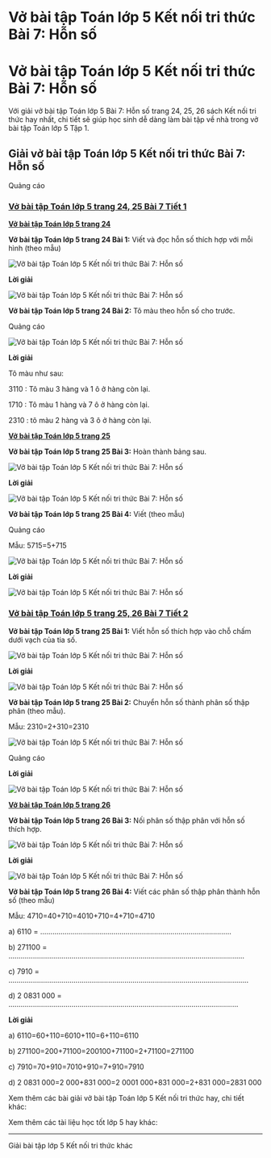 # Vở bài tập Toán lớp 5 Kết nối tri thức Bài 7: Hỗn số

# Vở bài tập Toán lớp 5 Kết nối tri thức Bài 7: Hỗn số

Với giải vở bài tập Toán lớp 5 Bài 7: Hỗn số trang 24, 25, 26 sách Kết nối tri thức hay nhất, chi tiết sẽ giúp học sinh dễ dàng làm bài tập về nhà trong vở bài tập Toán lớp 5 Tập 1.

## Giải vở bài tập Toán lớp 5 Kết nối tri thức Bài 7: Hỗn số

Quảng cáo

### [**Vở bài tập Toán lớp 5 trang 24, 25 Bài 7 Tiết 1**](https://vietjack.com/vbt-toan-5-kn/bai-7-tiet-1-trang-24-tap-1.jsp)

[**Vở bài tập Toán lớp 5 trang 24**](https://vietjack.com/vbt-toan-5-kn/vbt-toan-lop-5-trang-24-tap-1.jsp)

**Vở bài tập Toán lớp 5 trang 24 Bài 1:** Viết và đọc hỗn số thích hợp với mỗi hình (theo mẫu)

![Vở bài tập Toán lớp 5 Kết nối tri thức Bài 7: Hỗn số](https://vietjack.com/vbt-toan-5-kn/images/bai-7-hon-so.PNG)

**Lời giải**

![Vở bài tập Toán lớp 5 Kết nối tri thức Bài 7: Hỗn số](https://vietjack.com/vbt-toan-5-kn/images/bai-7-hon-so-a.PNG)

**Vở bài tập Toán lớp 5 trang 24 Bài 2:** Tô màu theo hỗn số cho trước.

Quảng cáo

![Vở bài tập Toán lớp 5 Kết nối tri thức Bài 7: Hỗn số](https://vietjack.com/vbt-toan-5-kn/images/bai-7-hon-so-1a.PNG)

**Lời giải**

Tô màu như sau:

3110 : Tô màu 3 hàng và 1 ô ở hàng còn lại.

1710 : Tô màu 1 hàng và 7 ô ở hàng còn lại.

2310 : tô màu 2 hàng và 3 ô ở hàng còn lại.

[**Vở bài tập Toán lớp 5 trang 25**](https://vietjack.com/vbt-toan-5-kn/vbt-toan-lop-5-trang-25-tap-1.jsp)

**Vở bài tập Toán lớp 5 trang 25 Bài 3:** Hoàn thành bảng sau.

![Vở bài tập Toán lớp 5 Kết nối tri thức Bài 7: Hỗn số](https://vietjack.com/vbt-toan-5-kn/images/bai-7-hon-so-1.PNG)

**Lời giải**

![Vở bài tập Toán lớp 5 Kết nối tri thức Bài 7: Hỗn số](https://vietjack.com/vbt-toan-5-kn/images/bai-7-hon-so-2.PNG)

**Vở bài tập Toán lớp 5 trang 25 Bài 4:** Viết (theo mẫu)

Quảng cáo

Mẫu: 5715=5+715

![Vở bài tập Toán lớp 5 Kết nối tri thức Bài 7: Hỗn số](https://vietjack.com/vbt-toan-5-kn/images/bai-7-hon-so-1b.PNG)

**Lời giải**

![Vở bài tập Toán lớp 5 Kết nối tri thức Bài 7: Hỗn số](https://vietjack.com/vbt-toan-5-kn/images/bai-7-hon-so-2a.PNG)

### [**Vở bài tập Toán lớp 5 trang 25, 26 Bài 7 Tiết 2**](https://vietjack.com/vbt-toan-5-kn/bai-7-tiet-2-trang-25-tap-1.jsp)

**Vở bài tập Toán lớp 5 trang 25 Bài 1:** Viết hỗn số thích hợp vào chỗ chấm dưới vạch của tia số.

![Vở bài tập Toán lớp 5 Kết nối tri thức Bài 7: Hỗn số](https://vietjack.com/vbt-toan-5-kn/images/bai-7-hon-so-2c.PNG)

**Lời giải**

![Vở bài tập Toán lớp 5 Kết nối tri thức Bài 7: Hỗn số](https://vietjack.com/vbt-toan-5-kn/images/bai-7-hon-so-b.PNG)

**Vở bài tập Toán lớp 5 trang 25 Bài 2:** Chuyển hỗn số thành phân số thập phân (theo mẫu).

Mẫu: 2310=2+310=2310

![Vở bài tập Toán lớp 5 Kết nối tri thức Bài 7: Hỗn số](https://vietjack.com/vbt-toan-5-kn/images/bai-7-hon-so-d.PNG)

Quảng cáo

**Lời giải**

![Vở bài tập Toán lớp 5 Kết nối tri thức Bài 7: Hỗn số](https://vietjack.com/vbt-toan-5-kn/images/bai-7-hon-so-c.PNG)

[**Vở bài tập Toán lớp 5 trang 26**](https://vietjack.com/vbt-toan-5-kn/vbt-toan-lop-5-trang-26-tap-1.jsp)

**Vở bài tập Toán lớp 5 trang 26 Bài 3:** Nối phân số thập phân với hỗn số thích hợp.

![Vở bài tập Toán lớp 5 Kết nối tri thức Bài 7: Hỗn số](https://vietjack.com/vbt-toan-5-kn/images/bai-7-hon-so-1d.PNG)

**Lời giải**

![Vở bài tập Toán lớp 5 Kết nối tri thức Bài 7: Hỗn số](https://vietjack.com/vbt-toan-5-kn/images/bai-7-hon-so-1c.PNG)

**Vở bài tập Toán lớp 5 trang 26 Bài 4:** Viết các phân số thập phân thành hỗn số (theo mẫu)

Mẫu: 4710=40+710=4010+710=4+710=4710

a) 6110 = ..............................................................................................

b) 271100 = ....................................................................................................................

c) 7910 = ......................................................................................................................

d) 2 0831 000 = .................................................................................................................

**Lời giải**

a) 6110=60+110=6010+110=6+110=6110

b) 271100=200+71100=200100+71100=2+71100=271100

c) 7910=70+910=7010+910=7+910=7910

d) 2 0831 000=2 000+831 000=2 0001 000+831 000=2+831 000=2831 000

Xem thêm các bài giải vở bài tập Toán lớp 5 Kết nối tri thức hay, chi tiết khác:

Xem thêm các tài liệu học tốt lớp 5 hay khác:

* * *

Giải bài tập lớp 5 Kết nối tri thức khác
